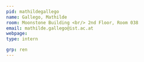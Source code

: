 ```yaml
---
pid: mathildegallego
name: Gallego, Mathilde
room: Moonstone Building <br/> 2nd Floor, Room 038
email: mathilde.gallego@ist.ac.at
webpage: 
type: intern

grp: ren
---
```

